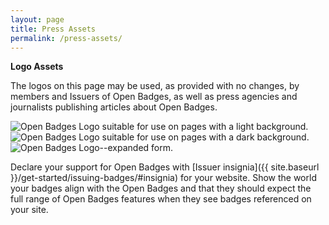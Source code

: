 ```yaml
---
layout: page
title: Press Assets
permalink: /press-assets/
---
```

**Logo Assets**

The logos on this page may be used, as provided with no changes, by members and Issuers of Open Badges, as well as press agencies and journalists publishing articles about Open Badges.

<img src="{{ site.baseurl}}/images/openbadges-logo-dark.png" alt="Open Badges Logo suitable for use on pages with a light background." />

<img src="{{ site.baseurl}}/images/openbadges-logo-light.png" alt="Open Badges Logo suitable for use on pages with a dark background." />

<img src="{{ site.baseurl}}/images/openbadges-logo-breakdown.png" alt="Open Badges Logo--expanded form." />

Declare your support for Open Badges with [Issuer insignia]({{ site.baseurl }}/get-started/issuing-badges/#insignia) for your website. Show the world your badges align with the Open Badges and that they should expect the full range of Open Badges features when they see badges referenced on your site.

